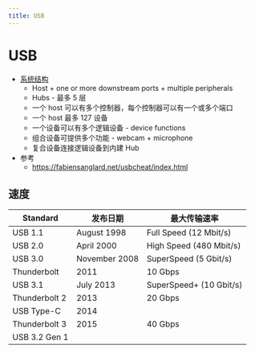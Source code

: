 ```yaml
---
title: USB
---
```


# USB

- [系统结构](https://en.wikipedia.org/wiki/USB#System_design)
  - Host + one or more downstream ports + multiple peripherals
  - Hubs - 最多 5 层
  - 一个 host 可以有多个控制器，每个控制器可以有一个或多个端口
  - 一个 host 最多 127 设备
  - 一个设备可以有多个逻辑设备 - device functions
  - 组合设备可提供多个功能 - webcam + microphone
  - 复合设备连接逻辑设备到内建 Hub
- 参考
  - https://fabiensanglard.net/usbcheat/index.html

## 速度

| Standard          | 发布日期      | 最大传输速率            |
| ------------- | ------------- | ----------------------- |
| USB 1.1       | August 1998   | Full Speed (12 Mbit/s)  |
| USB 2.0       | April 2000    | High Speed (480 Mbit/s) |
| USB 3.0       | November 2008 | SuperSpeed (5 Gbit/s)   |
| Thunderbolt   | 2011          | 10 Gbps                 |
| USB 3.1       | July 2013     | SuperSpeed+ (10 Gbit/s) |
| Thunderbolt 2 | 2013          | 20 Gbps                 |
| USB Type-C    | 2014          |
| Thunderbolt 3 | 2015          | 40 Gbps                 |
| USB 3.2 Gen 1 |
